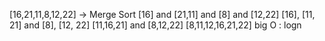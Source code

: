 [16,21,11,8,12,22] -> Merge Sort
[16] and [21,11] and [8] and [12,22]
[16], [11, 21] and [8], [12, 22]
[11,16,21] and [8,12,22]
[8,11,12,16,21,22] 
big O : logn
